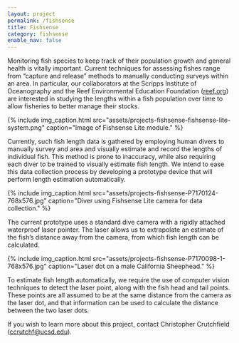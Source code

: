```yaml
---
layout: project
permalink: /fishsense
title: Fishsense
category: fishsense
enable_nav: false
---
```

Monitoring fish species to keep track of their population growth and general health is vitally important. Current techniques for assessing fishes range from “capture and release” methods to manually conducting surveys within an area. In particular, our collaborators at the Scripps Institute of Oceanography and the Reef Environmental Education Foundation ([reef.org](https://www.reef.org/)) are interested in studying the lengths within a fish population over time to allow fisheries to better manage their stocks. 

{% include 
    img_caption.html
    src="assets/projects-fishsense-fishsense-lite-system.png"
    caption="Image of Fishsense Lite module."
%}
<!-- ![]({{"assets/projects-fishsense-fishsense-lite-system.png" | absolute_url}}) -->


Currently, such fish length data is gathered by employing human divers to manually survey and area and visually estimate and record the lengths of individual fish. This method is prone to inaccuracy, while also requiring each diver to be trained to visually estimate fish length. We intend to ease this data collection process by developing a prototype device that will perform length estimation automatically. 

{% include 
    img_caption.html
    src="assets/projects-fishsense-P7170124-768x576.jpg"
    caption="Diver using Fishsense Lite camera for data collection."
%}
<!-- ![]({{"assets/projects-fishsense-P7170124-768x576.jpg" | absolute_url}})
Diver using Fishsense Lite camera for data collection. -->
The current prototype uses a standard dive camera with a rigidly attached waterproof laser pointer. The laser allows us to extrapolate an estimate of the fish’s distance away from the camera, from which fish length can be calculated.

{% include 
    img_caption.html
    src="assets/projects-fishsense-P7170098-1-768x576.jpg"
    caption="Laser dot on a male California Sheephead."
%}
<!-- ![]({{"assets/projects-fishsense-P7170098-1-768x576.jpg" | absolute_url}})
Laser dot on a male California Sheephead. -->
To estimate fish length automatically, we require the use of computer vision techniques to detect the laser point, along with the fish head and tail points. These points are all assumed to be at the same distance from the camera as the laser dot, and that information can be used to calculate the distance between the two laser dots.

If you wish to learn more about this project, contact Christopher Crutchfield ([ccrutchf@ucsd.edu](ccrutchf@ucsd.edu)).